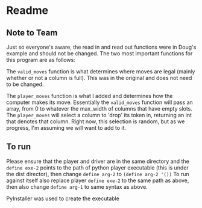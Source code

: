 # Readme

## Note to Team
Just so everyone's aware, the read in and read out functions were in Doug's example and should not be changed. The two most important functions for this program are as follows:

The `valid_moves` function is what determines where moves are legal (mainly whether or not a column is full). This was in the original and does not need to be changed. 

The `player_moves` function is what I added and determines how the computer makes its move. Essentially the `valid_moves` function will pass an array, from 0 to whatever the max_width of columns that have empty slots. The `player_moves` will select a column to 'drop' its token in, returning an int that denotes that column. Right now, this selection is random, but as we progress, I'm assuming we will want to add to it.

## To run
Please ensure that the player and driver are in the same directory and the `define exe-2` points to the path of python player executable (this is under the dist director), then change `define arg-2` to `(define arg-2 '())` 
To run against itself also replace player `define exe-2` to the same path as above, then also change `define arg-1` to same syntax as above.

PyInstaller was used to create the executable
